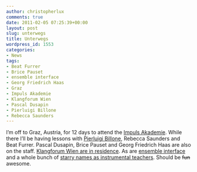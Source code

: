 ```yaml
---
author: christopherlux
comments: true
date: 2011-02-05 07:25:39+00:00
layout: post
slug: unterwegs
title: Unterwegs
wordpress_id: 1553
categories:
- News
tags:
- Beat Furrer
- Brice Pauset
- ensemble interface
- Georg Friedrich Haas
- Graz
- Impuls Akademie
- Klangforum Wien
- Pascal Dusapin
- Pierluigi Billone
- Rebecca Saunders
---
```


I’m off to Graz, Austria, for 12 days to attend the [Impuls Akademie](http://www.impuls.cc/). While there I’ll be having lessons with [Pierluigi Billone](http://www.pierluigibillone.com/), Rebecca Saunders and Beat Furrer. Pascal Dusapin, Brice Pauset and Georg Friedrich Haas are also on the staff. [Klangforum Wien are in residence](http://www.impuls.cc/en/academy/tutors/klangforum.html). As are [ensemble interface](http://www.ensembleinterface.com/) and a whole bunch of [starry names as instrumental teachers](http://www.impuls.cc/en/academy/tutors/). Should be <s>fun</s> awesome.
